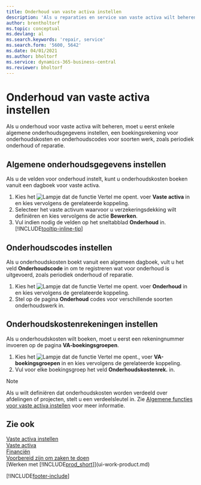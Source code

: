 ```yaml
---
title: Onderhoud van vaste activa instellen
description: 'Als u reparaties en service van vaste activa wilt beheren, geeft u algemene onderhoudsinformatie, codes voor het soort werk en een boekingsrekening voor kosten op.'
author: brentholtorf
ms.topic: conceptual
ms.devlang: al
ms.search.keywords: 'repair, service'
ms.search.form: '5600, 5642'
ms.date: 04/01/2021
ms.author: bholtorf
ms.service: dynamics-365-business-central
ms.reviewer: bholtorf
---
```

# Onderhoud van vaste activa instellen
Als u onderhoud voor vaste activa wilt beheren, moet u eerst enkele algemene onderhoudsgegevens instellen, een boekingsrekening voor onderhoudskosten en onderhoudscodes voor soorten werk, zoals periodiek onderhoud of reparatie.

## Algemene onderhoudsgegevens instellen
Als u de velden voor onderhoud instelt, kunt u onderhoudskosten boeken vanuit een dagboek voor vaste activa.

1. Kies het ![Lampje dat de functie Vertel me opent.](media/ui-search/search_small.png "Vertel me wat u wilt doen") voer **Vaste activa** in en kies vervolgens de gerelateerde koppeling.
2. Selecteer het vaste activum waarvoor u verzekeringsdekking wilt definiëren en kies vervolgens de actie **Bewerken**.
3. Vul indien nodig de velden op het sneltabblad **Onderhoud** in. [!INCLUDE[tooltip-inline-tip](includes/tooltip-inline-tip_md.md)]

## Onderhoudscodes instellen
Als u onderhoudskosten boekt vanuit een algemeen dagboek, vult u het veld **Onderhoudscode** in om te registreren wat voor onderhoud is uitgevoerd, zoals periodiek onderhoud of reparatie.

1. Kies het ![Lampje dat de functie Vertel me opent.](media/ui-search/search_small.png "Vertel me wat u wilt doen") voer **Onderhoud** in en kies vervolgens de gerelateerde koppeling.
2. Stel op de pagina **Onderhoud** codes voor verschillende soorten onderhoudswerk in.

## Onderhoudskostenrekeningen instellen
Als u onderhoudskosten wilt boeken, moet u eerst een rekeningnummer invoeren op de pagina **VA-boekingsgroepen**.

1. Kies het ![Lampje dat de functie Vertel me opent.](media/ui-search/search_small.png "Vertel me wat u wilt doen"), voer **VA-boekingsgroepen** in en kies vervolgens de gerelateerde koppeling.
2. Vul voor elke boekingsgroep het veld **Onderhoudskostenrek.** in.

> [!NOTE]  
>   Als u wilt definiëren dat onderhoudskosten worden verdeeld over afdelingen of projecten, stelt u een verdeelsleutel in. Zie [Algemene functies voor vaste activa instellen](fa-how-setup-general.md) voor meer informatie.

## Zie ook
[Vaste activa instellen](fa-setup.md)  
[Vaste activa](fa-manage.md)  
[Financiën](finance.md)  
[Voorbereid zijn om zaken te doen](ui-get-ready-business.md)  
[Werken met [!INCLUDE[prod_short](includes/prod_short.md)]](ui-work-product.md)


[!INCLUDE[footer-include](includes/footer-banner.md)]